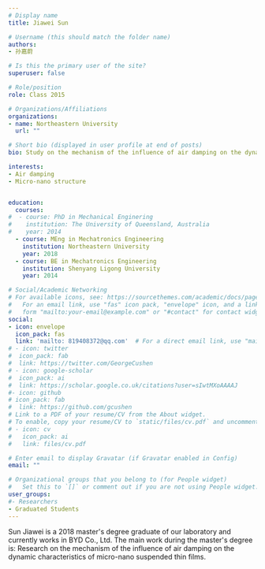```yaml
---
# Display name
title: Jiawei Sun

# Username (this should match the folder name)
authors:
- 孙嘉蔚

# Is this the primary user of the site?
superuser: false

# Role/position
role: Class 2015

# Organizations/Affiliations
organizations:
- name: Northeastern University
  url: ""

# Short bio (displayed in user profile at end of posts)
bio: Study on the mechanism of the influence of air damping on the dynamic characteristics of micro-nano suspended films.

interests:
- Air damping
- Micro-nano structure


education:
  courses:
#  - course: PhD in Mechanical Enginering
#    institution: The University of Queensland, Australia
#    year: 2014
  - course: MEng in Mechatronics Engineering
    institution: Northeastern University
    year: 2018
  - course: BE in Mechatronics Engineering
    institution: Shenyang Ligong University
    year: 2014

# Social/Academic Networking
# For available icons, see: https://sourcethemes.com/academic/docs/page-builder/#icons
#   For an email link, use "fas" icon pack, "envelope" icon, and a link in the
#   form "mailto:your-email@example.com" or "#contact" for contact widget.
social:
- icon: envelope
  icon_pack: fas
  link: 'mailto: 819408372@qq.com'  # For a direct email link, use "mailto:test@example.org".
# - icon: twitter
#  icon_pack: fab
#  link: https://twitter.com/GeorgeCushen
# - icon: google-scholar
#  icon_pack: ai
#  link: https://scholar.google.co.uk/citations?user=sIwtMXoAAAAJ
#- icon: github
# icon_pack: fab
#  link: https://github.com/gcushen
# Link to a PDF of your resume/CV from the About widget.
# To enable, copy your resume/CV to `static/files/cv.pdf` and uncomment the lines below.
# - icon: cv
#   icon_pack: ai
#   link: files/cv.pdf

# Enter email to display Gravatar (if Gravatar enabled in Config)
email: ""

# Organizational groups that you belong to (for People widget)
#   Set this to `[]` or comment out if you are not using People widget.
user_groups:
#- Researchers
- Graduated Students
---
```


Sun Jiawei is a 2018 master's degree graduate of our laboratory and currently works in BYD Co., Ltd. The main work during the master's degree is: Research on the mechanism of the influence of air damping on the dynamic characteristics of micro-nano suspended thin films.
